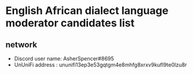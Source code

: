 # English African dialect language moderator candidates list
## network

- Discord user name: AsherSpencer#8695
- UnUniFi address : ununifi13ep3e53gqtgm4e8mhfg8xrxv9kufl9te0lzu8r

